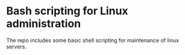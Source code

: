 # Bash scripting for Linux administration 
The repo includes some basic shell scripting for maintenance of linux servers.
